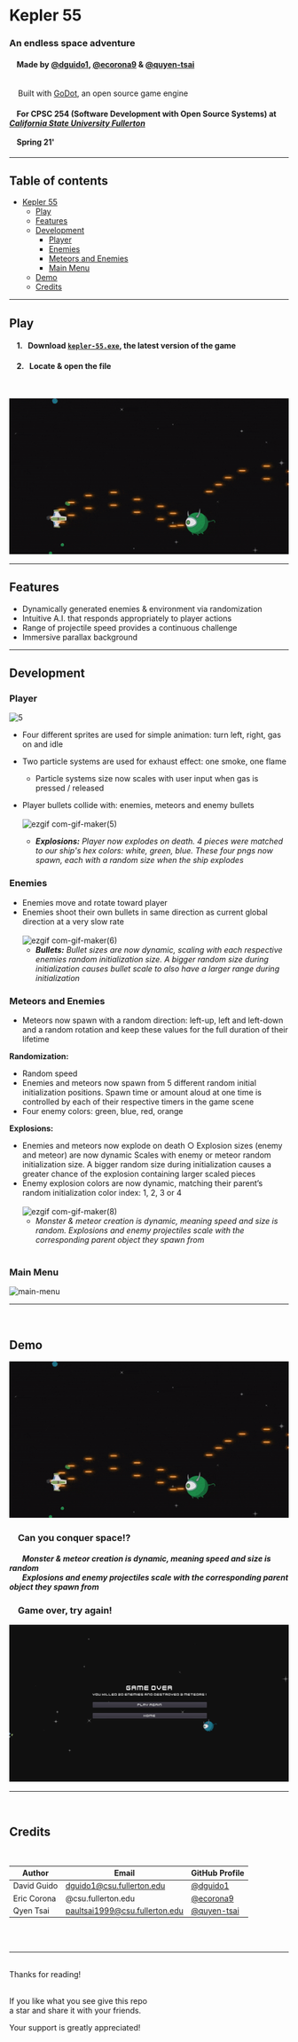 # Kepler 55
  
### An endless space adventure
#### &nbsp;&nbsp;&nbsp;&nbsp;Made by [@dguido1](https://github.com/dguido1), [@ecorona9](https://github.com/ecorona9) & [@quyen-tsai](https://github.com/quyen-tsai)
<br/>&nbsp;&nbsp;&nbsp;&nbsp;Built with [GoDot](https://godotengine.org), an open source game engine
#### &nbsp;&nbsp;&nbsp;&nbsp;For CPSC 254 (Software Development with Open Source Systems) at [***California State University Fullerton***](http://www.fullerton.edu/)<br><br>&nbsp;&nbsp;&nbsp;&nbsp;Spring 21'

---

## Table of contents
* [Kepler 55](#kepler-55)
  * [Play](#play)
  * [Features](#features)
  * [Development](#development)
    * [Player](#player)
    * [Enemies](#enemies)
    * [Meteors and Enemies](#meteors-and-enemies)
    * [Main Menu](#main-menu)
  * [Demo](#demo)
  * [Credits](#credits)
***

## Play 

#### &nbsp;&nbsp;&nbsp; 1. &nbsp; Download [`kepler-55.exe`](https://github.com/dguido1/kepler-55/blob/main/kepler-55/Exports/kepler-55.exe), the latest version of the game
#### &nbsp;&nbsp;&nbsp; 2. &nbsp; Locate & open the file
<br>

![ezgif com-optimize](https://github.com/dguido1/kepler-55/blob/main/kepler-55/demos/kepler-55-demo.gif)

---

## Features
* Dynamically generated enemies & environment via randomization
* Intuitive A.I. that responds appropriately to player actions
* Range of projectile speed provides a continuous challenge
* Immersive parallax background

---

## Development

### Player
![5](https://user-images.githubusercontent.com/47490318/136456145-9aab6a74-7345-4b5c-9807-2dac45612ed2.gif)
* Four different sprites are used for simple animation: turn left, right, gas on and idle
* Two particle systems are used for exhaust effect: one smoke, one flame
     * Particle systems size now scales with user input when gas is pressed / released

* Player bullets collide with: enemies, meteors and enemy bullets <br> <br>
![ezgif com-gif-maker(5)](https://user-images.githubusercontent.com/47490318/136456326-ffe1a672-353a-4ff9-b08e-a59f509529a5.gif)
     * ***Explosions:** Player now explodes on death. 4 pieces were matched to our ship's hex colors: white, green, blue. These four pngs now spawn, each with a random size when the ship explodes*

### Enemies
* Enemies move and rotate toward player
* Enemies shoot their own bullets in same direction as current global direction at a very slow rate <br> <br>
![ezgif com-gif-maker(6)](https://user-images.githubusercontent.com/47490318/136458291-47e2239c-c6e4-400e-8fe0-9393033b4624.gif)
     * ***Bullets:** Bullet sizes are now dynamic, scaling with each respective enemies random initialization size. A bigger random size during initialization causes bullet scale to also have a larger range during initialization*

### Meteors and Enemies

- Meteors now spawn with a random direction: left-up, left and left-down and a random rotation and keep these values for the full duration of their lifetime

**Randomization:**
* Random speed 
* Enemies and meteors now spawn from 5 different random initial initialization positions. Spawn time or amount aloud at one time is controlled by each of their respective timers in the game scene
* Four enemy colors: green, blue, red, orange 

**Explosions:**
* Enemies and meteors now explode on death ○ Explosion sizes (enemy and meteor) are now dynamic Scales with enemy or meteor random initialization size. A bigger random size during initialization causes a greater chance of the explosion containing larger scaled pieces
* Enemy explosion colors are now dynamic, matching their parent’s random initialization color index: 1, 2, 3 or 4
<br><br>
![ezgif com-gif-maker(8)](https://user-images.githubusercontent.com/47490318/136461152-c3008db2-cb7d-42b7-aee8-9976f025e5d9.gif)
     * *Monster & meteor creation is dynamic, meaning speed and size is random. Explosions and enemy projectiles scale with the corresponding parent object they spawn from*<br><br>

### Main Menu 
![main-menu](https://user-images.githubusercontent.com/47490318/136454300-77004cd4-301b-491a-9b10-d44a87960c2e.gif)

***
<br>

## Demo

![ezgif com-optimize](https://github.com/dguido1/kepler-55/blob/main/kepler-55/demos/kepler-55-demo.gif)
### &nbsp;&nbsp;&nbsp; Can you conquer space!?
##### &nbsp;&nbsp;&nbsp;&nbsp;&nbsp;&nbsp; Monster & meteor creation is dynamic, meaning speed and size is random<br> &nbsp;&nbsp;&nbsp;&nbsp;&nbsp;&nbsp; Explosions and enemy projectiles scale with the corresponding parent object they spawn from

### &nbsp;&nbsp;&nbsp; Game over, try again!
![ezgif com-optimize](https://github.com/dguido1/kepler-55/blob/main/kepler-55/demos/game_over.png)

---
<br>


## Credits
<br>

| Author | Email | GitHub Profile |
| --------------- | --------------- | --------------- |
| David Guido | dguido1@csu.fullerton.edu | [@dguido1](https://github.com/dguido1) |
| Eric Corona | @csu.fullerton.edu | [@ecorona9](https://github.com/ecorona9) |
| Qyen Tsai | paultsai1999@csu.fullerton.edu | [@quyen-tsai](https://github.com/quyen-tsai) |


<br><br>


***

<br/>
Thanks for reading!<br/><br/>
 
If you like what you see give this repo  
a star and share it with your friends.

Your support is greatly appreciated!<br/><br/>

<br/><br/>

